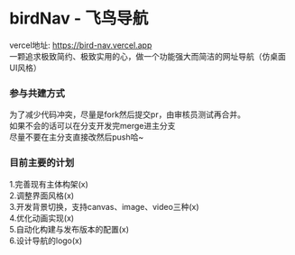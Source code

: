 # birdNav - 飞鸟导航
vercel地址: https://bird-nav.vercel.app  
一颗追求极致简约、极致实用的心，做一个功能强大而简洁的网址导航（仿桌面UI风格）  

### 参与共建方式
为了减少代码冲突，尽量是fork然后提交pr，由审核员测试再合并。  
如果不会的话可以在分支开发完merge进主分支  
尽量不要在主分支直接改然后push哈~

### 目前主要的计划
1.完善现有主体构架(x)  
2.调整界面风格(x)  
3.开发背景切换，支持canvas、image、video三种(x)  
4.优化动画实现(x)  
5.自动化构建与发布版本的配置(x)  
6.设计导航的logo(x)  
